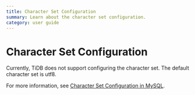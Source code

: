 ```yaml
---
title: Character Set Configuration
summary: Learn about the character set configuration.
category: user guide
---
```


# Character Set Configuration

Currently, TiDB does not support configuring the character set. The default character set is utf8.

For more information, see [Character Set Configuration in MySQL](https://dev.mysql.com/doc/refman/5.7/en/charset-configuration.html).
